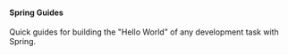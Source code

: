 #### Spring Guides

Quick guides for building the "Hello World" of any development task with Spring.